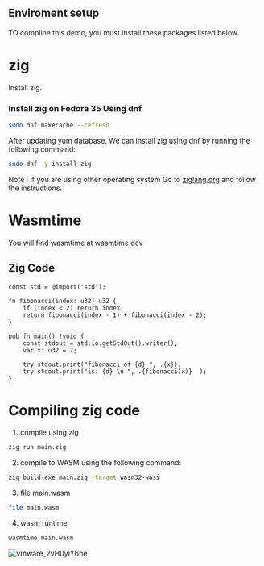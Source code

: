 ## Enviroment setup

TO compline this demo, you must install these packages listed below.

# zig

Install zig. 

### Install zig on Fedora 35 Using dnf 
```bash
sudo dnf makecache --refresh
```
After updating yum database, We can install zig using dnf by running the following command:

```bash
sudo dnf -y install zig
```

Note : if you are using other operating system Go to [ziglang.org](https://ziglang.org/download/) and follow the instructions.


# Wasmtime
You will find wasmtime at wasmtime.dev


## Zig Code

```
const std = @import("std");

fn fibonacci(index: u32) u32 {
    if (index < 2) return index;
    return fibonacci(index - 1) + fibonacci(index - 2);
}

pub fn main() !void {
    const stdout = std.io.getStdOut().writer();
    var x: u32 = 7;
    
    try stdout.print("fibonacci of {d} ", .{x});
    try stdout.print("is: {d} \n ", .{fibonacci(x)}  );
}
```


# Compiling zig code

1. compile using zig

```bash
zig run main.zig
```

2. compile to WASM using the following command: 

```bash
zig build-exe main.zig -target wasm32-wasi
```

3. file main.wasm
```bash
file main.wasm
```
4. wasm runtime
```bash
wasmtime main.wasm
```
![vmware_2vH0ylY6ne](https://user-images.githubusercontent.com/37513489/162909805-18ce54d0-09a8-477b-abea-7f6c19db97a4.png)

